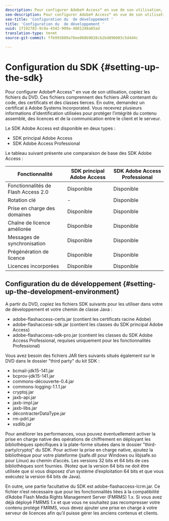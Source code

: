 ```yaml
---
description: Pour configurer Adobe® Access™ en vue de son utilisation, copiez les fichiers du DVD. Ces fichiers comprennent des fichiers JAR contenant du code, des certificats et des classes tierces. En outre, demandez un certificat à Adobe Systems Incorporated. Vous recevrez plusieurs informations d’identification utilisées pour protéger l’intégrité du contenu assemblé, des licences et de la communication entre le client et le serveur.
seo-description: Pour configurer Adobe® Access™ en vue de son utilisation, copiez les fichiers du DVD. Ces fichiers comprennent des fichiers JAR contenant du code, des certificats et des classes tierces. En outre, demandez un certificat à Adobe Systems Incorporated. Vous recevrez plusieurs informations d’identification utilisées pour protéger l’intégrité du contenu assemblé, des licences et de la communication entre le client et le serveur.
seo-title: 'Configuration du  de développement '
title: 'Configuration du  de développement '
uuid: 1f192783-9c9a-4342-909a-4881248a85ad
translation-type: tm+mt
source-git-commit: ffb993889a78ee068b9028cb2bd896003c5d4d4c

---
```



# Configuration du SDK {#setting-up-the-sdk}

Pour configurer Adobe® Access™ en vue de son utilisation, copiez les fichiers du DVD. Ces fichiers comprennent des fichiers JAR contenant du code, des certificats et des classes tierces. En outre, demandez un certificat à Adobe Systems Incorporated. Vous recevrez plusieurs informations d’identification utilisées pour protéger l’intégrité du contenu assemblé, des licences et de la communication entre le client et le serveur.

Le SDK Adobe Access est disponible en deux types :
* SDK principal Adobe Access
* SDK Adobe Access Professional

Le tableau suivant présente une comparaison de base des SDK Adobe Access :

| Fonctionnalité | SDK principal Adobe Access | SDK Adobe Access Professional |
|---|---|---|
| Fonctionnalités de Flash Access 2.0 | Disponible | Disponible |
| Rotation clé | - | Disponible |
| Prise en charge des domaines | Disponible | Disponible |
| Chaîne de licence améliorée | Disponible | Disponible |
| Messages de synchronisation | Disponible | Disponible |
| Prégénération de licence | Disponible | Disponible |
| Licences incorporées | Disponible | Disponible |

## Configuration du  de développement {#setting-up-the-development-environment}

A partir du DVD, copiez les fichiers SDK suivants pour les utiliser dans votre de développement  et votre chemin de classe Java :

* adobe-flashaccess-certs.jar (contient les certificats racine Adobe)
* adobe-flashaccess-sdk.jar (contient les classes du SDK principal Adobe Access)
* adobe-flashaccess-sdk-pro.jar (contient les classes du SDK Adobe Access Professional, requises uniquement pour les fonctionnalités Professional)

Vous avez besoin des fichiers JAR tiers suivants situés également sur le DVD dans le dossier &quot;third party&quot; du kit SDK :

* bcmail-jdk15-141.jar
* bcprov-jdk15-141.jar
* commons-découverte-0.4.jar
* commons-logging-1.1.1.jar
* cryptoj.jar
* jaxb-api.jar
* jaxb-impl.jar
* jaxb-libs.jar
* décontracterDataType.jar
* rm-pdrl.jar
* xsdlib.jar

Pour améliorer les performances, vous pouvez éventuellement activer la prise en charge native des opérations de chiffrement en déployant les bibliothèques spécifiques à la plate-forme situées dans le dossier &quot;third-party/cryptoj&quot; du SDK. Pour activer la prise en charge native, ajoutez la bibliothèque pour votre plateforme (jsafe.dll pour Windows ou libjsafe.so pour Linux) au chemin d’accès. Les versions 32 bits et 64 bits de ces bibliothèques sont fournies. (Notez que la version 64 bits ne doit être utilisée que si vous disposez d’un système d’exploitation 64 bits et que vous exécutez la version 64 bits de Java).

En outre, une partie facultative du SDK est adobe-flashaccess-lcrm.jar. Ce fichier n’est nécessaire que pour les fonctionnalités liées à la compatibilité d’Adobe Flash Media Rights Management Server (FMRMS) 1.x. Si vous avez déjà déployé FMRMS 1.x et que vous ne souhaitez pas recompresser votre contenu protégé FMRMS, vous devez ajouter une prise en charge à votre serveur de licences afin qu’il puisse gérer les anciens contenus et clients.
